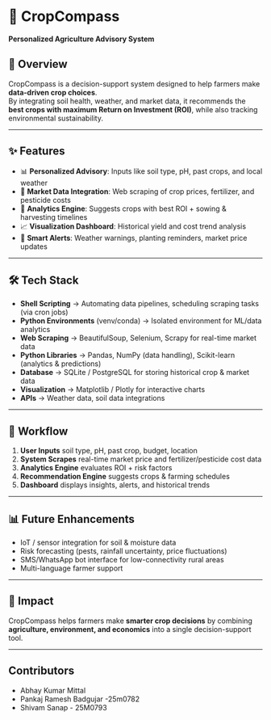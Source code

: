 # 🌱 CropCompass

**Personalized Agriculture Advisory System**

## 📌 Overview

CropCompass is a decision-support system designed to help farmers make **data-driven crop choices**.  
By integrating soil health, weather, and market data, it recommends the **best crops with maximum Return on Investment (ROI)**, while also tracking environmental sustainability.

---

## ✨ Features

- 📊 **Personalized Advisory**: Inputs like soil type, pH, past crops, and local weather
- 🛒 **Market Data Integration**: Web scraping of crop prices, fertilizer, and pesticide costs
- 🤖 **Analytics Engine**: Suggests crops with best ROI + sowing & harvesting timelines
- 📈 **Visualization Dashboard**: Historical yield and cost trend analysis
- 🔔 **Smart Alerts**: Weather warnings, planting reminders, market price updates

---

## 🛠️ Tech Stack

- **Shell Scripting** → Automating data pipelines, scheduling scraping tasks (via cron jobs)
- **Python Environments** (venv/conda) → Isolated environment for ML/data analytics
- **Web Scraping** → BeautifulSoup, Selenium, Scrapy for real-time market data
- **Python Libraries** → Pandas, NumPy (data handling), Scikit-learn (analytics & predictions)
- **Database** → SQLite / PostgreSQL for storing historical crop & market data
- **Visualization** → Matplotlib / Plotly for interactive charts
- **APIs** → Weather data, soil data integrations

---

## 🚀 Workflow

1. **User Inputs** soil type, pH, past crop, budget, location
2. **System Scrapes** real-time market price and fertilizer/pesticide cost data
3. **Analytics Engine** evaluates ROI + risk factors
4. **Recommendation Engine** suggests crops & farming schedules
5. **Dashboard** displays insights, alerts, and historical trends

---

## 📊 Future Enhancements

- IoT / sensor integration for soil & moisture data
- Risk forecasting (pests, rainfall uncertainty, price fluctuations)
- SMS/WhatsApp bot interface for low-connectivity rural areas
- Multi-language farmer support

---

## 🤝 Impact

CropCompass helps farmers make **smarter crop decisions** by combining **agriculture, environment, and economics** into a single decision-support tool.

---
## Contributors
- Abhay Kumar Mittal
- Pankaj Ramesh Badgujar -25m0782
- Shivam Sanap - 25M0793

